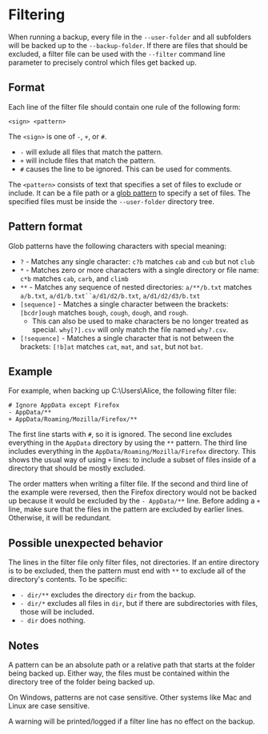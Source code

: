 # Filtering

When running a backup, every file in the `--user-folder` and all subfolders will be backed up to the `--backup-folder`.
If there are files that should be excluded, a filter file can be used with the `--filter` command line parameter to precisely control which files get backed up.

## Format

Each line of the filter file should contain one rule of the following form:

```
<sign> <pattern>
```

The `<sign>` is one of `-`, `+`, or `#`.

- `-` will exlude all files that match the pattern.
- `+` will include files that match the pattern.
- `#` causes the line to be ignored.
This can be used for comments.

The `<pattern>` consists of text that specifies a set of files to exclude or include.
It can be a file path or a [glob pattern](https://docs.python.org/3/library/pathlib.html#pathlib-pattern-language) to specify a set of files.
The specified files must be inside the `--user-folder` directory tree.

## Pattern format

Glob patterns have the following characters with special meaning:
- `?` - Matches any single character: `c?b` matches `cab` and `cub` but not `club`
- `*` - Matches zero or more characters with a single directory or file name: `c*b` matches `cab`, `carb`, and `climb`
- `**` - Matches any sequence of nested directories: `a/**/b.txt` matches `a/b.txt`, `a/d1/b.txt``a/d1/d2/b.txt`, `a/d1/d2/d3/b.txt`
- `[sequence]` - Matches a single character between the brackets: `[bcdr]ough` matches `bough`, `cough`, `dough`, and `rough`.
  - This can also be used to make characters be no longer treated as special. `why[?].csv` will only match the file named `why?.csv`.
- `[!sequence]` - Matches a single character that is not between the brackets: `[!b]at` matches `cat`, `mat`, and `sat`, but not `bat`.

## Example

For example, when backing up C:\\Users\\Alice, the following filter file:

```
# Ignore AppData except Firefox
- AppData/**
+ AppData/Roaming/Mozilla/Firefox/**
```

The first line starts with `#`, so it is ignored.
The second line excludes everything in the `AppData` directory by using the `**` pattern.
The third line includes everything in the `AppData/Roaming/Mozilla/Firefox` directory.
This shows the usual way of using `+` lines: to include a subset of files inside of a directory that should be mostly excluded.

The order matters when writing a filter file.
If the second and third line of the example were reversed, then the Firefox directory would not be backed up because it would be excluded by the `- AppData/**` line.
Before adding a `+` line, make sure that the files in the pattern are excluded by earlier lines.
Otherwise, it will be redundant.

## Possible unexpected behavior

The lines in the filter file only filter files, not directories.
If an entire directory is to be excluded, then the pattern must end with `**` to exclude all of the directory's contents.
To be specific:
- `- dir/**` excludes the directory `dir` from the backup.
- `- dir/*` excludes all files in `dir`, but if there are subdirectories with files, those will be included.
- `- dir` does nothing.

## Notes

A pattern can be an absolute path or a relative path that starts at the folder being backed up.
Either way, the files must be contained within the directory tree of the folder being backed up.

On Windows, patterns are not case sensitive. Other systems like Mac and Linux are case sensitive.

A warning will be printed/logged if a filter line has no effect on the backup.
